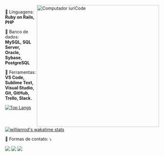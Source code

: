<img src="https://raw.githubusercontent.com/MicaelliMedeiros/micaellimedeiros/master/image/computer-illustration.png" min-width="400px" max-width="400px" width="400px" align="right" alt="Computador iuriCode">


<!--<p align="left"> 
  Faça uma breve aprensentação sua com o seu nome e não esqueça a <strong>Sua área</strong>.<br>
  Diga o que você está fazendo no momento, se trabalha ou estuda.
</p>-->

<p align="left">
  🦄 Linguagens: <strong>Ruby on Rails, PHP</strong>
</p>

<p align="left">
  🦄 Banco de dados: <strong>MySQL, SQL Server, Oracle, Sybase, PostgreSQL</strong>
</p>

<p align="left">
  💼 Ferramentas: <strong>VS Code, Sublime Text, Visual Studio, Git, GitHub, Trello, Slack.</strong>
</p>

[![Top Langs](https://github-readme-stats.vercel.app/api/top-langs/?username=mcleisson&layout=compact)](https://github.com/anuraghazra/github-readme-stats)

[![willianrod's wakatime stats](https://github-readme-stats.vercel.app/api/wakatime?username=mcleisson)](https://github.com/anuraghazra/github-readme-stats)

<p align="left">
  💌 Formas de contato: ⤵️
</p>

<p align="left">
  <a href="mcleisson@gmail.com" alt="Gmail">
  <img src="https://img.shields.io/badge/-Gmail-FF0000?style=flat-square&labelColor=FF0000&logo=gmail&logoColor=white&link=mcleisson@gmail.com" /></a>

  <a href="https://www.linkedin.com/in/mcleisson/" alt="Linkedin">
  <img src="https://img.shields.io/badge/-Linkedin-0e76a8?style=flat-square&logo=Linkedin&logoColor=white&link=https://www.linkedin.com/in/mcleisson/" /></a>

  <!--<a href="#" alt="WhatsApp">
  <img src="https://img.shields.io/badge/-WhatsApp-25d366?style=flat-square&labelColor=25d366&logo=whatsapp&logoColor=white&link=API-DO-SEU-WHATSAPP"/></a>-->

  <a href="https://www.facebook.com/mcleisson/" alt="Facebook">
  <img src="https://img.shields.io/badge/-Facebook-3b5998?style=flat-square&labelColor=3b5998&logo=facebook&logoColor=white&link=https://www.facebook.com/mcleisson/"/></a>

  
